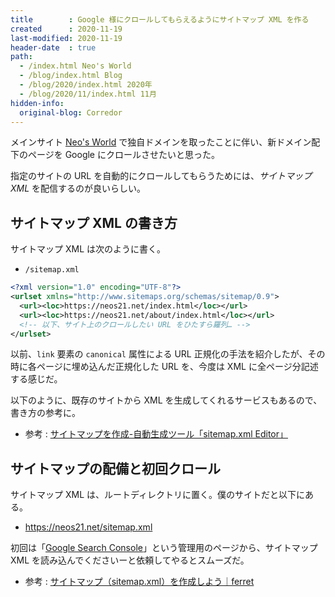 ```yaml
---
title        : Google 様にクロールしてもらえるようにサイトマップ XML を作る
created      : 2020-11-19
last-modified: 2020-11-19
header-date  : true
path:
  - /index.html Neo's World
  - /blog/index.html Blog
  - /blog/2020/index.html 2020年
  - /blog/2020/11/index.html 11月
hidden-info:
  original-blog: Corredor
---
```


メインサイト [Neo's World](https://neos21.net/) で独自ドメインを取ったことに伴い、新ドメイン配下のページを Google にクロールさせたいと思った。

指定のサイトの URL を自動的にクロールしてもらうためには、*サイトマップ XML* を配信するのが良いらしい。

## サイトマップ XML の書き方

サイトマップ XML は次のように書く。

- `/sitemap.xml`

```xml
<?xml version="1.0" encoding="UTF-8"?>
<urlset xmlns="http://www.sitemaps.org/schemas/sitemap/0.9">
  <url><loc>https://neos21.net/index.html</loc></url>
  <url><loc>https://neos21.net/about/index.html</loc></url>
  <!-- 以下、サイト上のクロールしたい URL をひたすら羅列… -->
</urlset>
```

以前、`link` 要素の `canonical` 属性による URL 正規化の手法を紹介したが、その時に各ページに埋め込んだ正規化した URL を、今度は XML に全ページ分記述する感じだ。

以下のように、既存のサイトから XML を生成してくれるサービスもあるので、書き方の参考に。

- 参考 : [サイトマップを作成-自動生成ツール「sitemap.xml Editor」](http://www.sitemapxml.jp/)

## サイトマップの配備と初回クロール

サイトマップ XML は、ルートディレクトリに置く。僕のサイトだと以下にある。

- <https://neos21.net/sitemap.xml>

初回は「[Google Search Console](https://search.google.com/search-console/)」という管理用のページから、サイトマップ XML を読み込んでくださいーと依頼してやるとスムーズだ。

- 参考 : [サイトマップ（sitemap.xml）を作成しよう｜ferret](https://ferret-plus.com/curriculums/3580)
